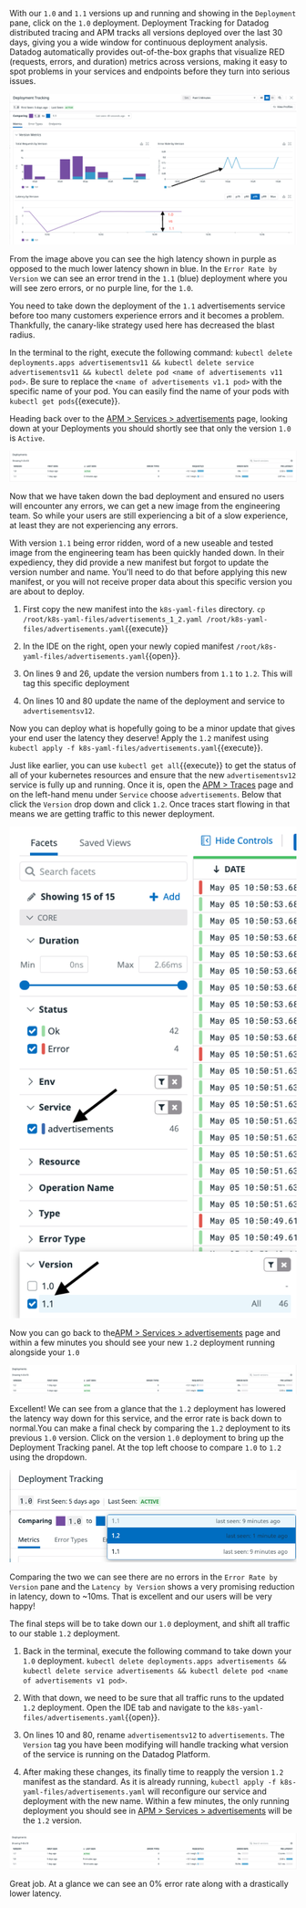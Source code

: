 With our `1.0` and `1.1` versions up and running and showing in the `Deployment` pane, click on the `1.0` deployment. Deployment Tracking for Datadog distributed tracing and APM tracks all versions deployed over the last 30 days, giving you a wide window for continuous deployment analysis. Datadog automatically provides out-of-the-box graphs that visualize RED (requests, errors, and duration) metrics across versions, making it easy to spot problems in your services and endpoints before they turn into serious issues.

![1.0 vs 1.1](./assets/old_vs_new.png)

From the image above you can see the high latency shown in purple as opposed to the much lower latency shown in blue. In the `Error Rate by Version` we can see an error trend in the `1.1` (blue) deployment where you will see zero errors, or no purple line, for the `1.0`.

You need to take down the deployment of the `1.1` advertisements service before too many customers experience errors and it becomes a problem. Thankfully, the canary-like strategy used here has decreased the blast radius.

In the terminal to the right, execute the following command: `kubectl delete deployments.apps advertisementsv11 && kubectl delete service advertisementsv11 && kubectl delete pod <name of advertisements v11 pod>`. Be sure to replace the `<name of advertisements v1.1 pod>` with the specific name of your pod. You can easily find the name of your pods with `kubectl get pods`{{execute}}.

Heading back over to the <a href=https://app.datadoghq.com/apm/service/advertisements>APM > Services > advertisements</a> page, looking down at your Deployments you should shortly see that only the version `1.0` is `Active`. 

![1.0 Only Active](./assets/one_active_deploy.png)

Now that we have taken down the bad deployment and ensured no users will encounter any errors, we can get a new image from the engineering team. So while your users are still experiencing a bit of a slow experience, at least they are not experiencing any errors.

With version `1.1` being error ridden, word of a new useable and tested image from the engineering team has been quickly handed down. In their expediency, they did provide a new manifest but forgot to update the version number and name. You'll need to do that before applying this new manifest, or you will not receive proper data about this specific version you are about to deploy.

1. First copy the new manifest into the `k8s-yaml-files` directory. `cp /root/k8s-yaml-files/advertisements_1_2.yaml /root/k8s-yaml-files/advertisements.yaml`{{execute}}

1. In the IDE on the right, open your newly copied manifest `/root/k8s-yaml-files/advertisements.yaml`{{open}}.

1. On lines 9 and 26, update the version numbers from `1.1` to `1.2`. This will tag this specific deployment 

1. On lines 10 and 80 update the name of the deployment and service to `advertisementsv12`.

Now you can deploy what is hopefully going to be a minor update that gives your end user the latency they deserve! Apply the `1.2` manifest using `kubectl apply -f k8s-yaml-files/advertisements.yaml`{{execute}}. 

Just like earlier, you can use `kubectl get all`{{execute}} to get the status of all of your kubernetes resources and ensure that the new `advertisementsv12` service is fully up and running. Once it is, open the <a href=https://app.datadoghq.com/apm/traces>APM > Traces</a> page and on the left-hand menu under `Service` choose `advertisements`. Below that click the `Version` drop down and click `1.2`. Once traces start flowing in that means we are getting traffic to this newer deployment. 

![Service > Version](./assets/advertisementsv12_traces.png)

Now you can go back to the<a href=https://app.datadoghq.com/apm/service/advertisements>APM > Services > advertisements</a> page and within a few minutes you should see your new `1.2` deployment running alongside your `1.0`

![1.0 and 1.2 Deployment](./assets/deployments_old_newer.png)

Excellent! We can see from a glance that the `1.2` deployment has lowered the latency way down for this service, and the error rate is back down to normal.You can make a final check by comparing the `1.2` deployment to its previous `1.0` version. Click on the version `1.0` deployment to bring up the Deployment Tracking panel. At the top left choose to compare `1.0` to `1.2` using the dropdown.

![Change Deployment Comparison](./assets/change_comparison.png)

Comparing the two we can see there are no errors in the `Error Rate by Version` pane and the `Latency by Version` shows a very promising reduction in latency, down to ~10ms. That is excellent and our users will be very happy!

The final steps will be to take down our `1.0` deployment, and shift all traffic to our stable `1.2` deployment.

1. Back in the terminal, execute the following command to take down your `1.0` deployment. `kubectl delete deployments.apps advertisements && kubectl delete service advertisements && kubectl delete pod <name of advertisements v1 pod>`.

1. With that down, we need to be sure that all traffic runs to the updated `1.2` deployment. Open the IDE tab and navigate to the `k8s-yaml-files/advertisements.yaml`{{open}}. 

1. On lines 10 and 80, rename `advertisementsv12` to `advertisements`. The `Version` tag you have been modifying will handle tracking what version of the service is running on the Datadog Platform.

1. After making these changes, its finally time to reapply the version `1.2` manifest as the standard. As it is already running, `kubectl apply -f k8s-yaml-files/advertisements.yaml` will reconfigure our service and deployment with the new name. Within a few minutes, the only running deployment you should see in <a href=https://app.datadoghq.com/apm/service/advertisements>APM > Services > advertisements</a> will be the `1.2` version.

![1.2 running](./assets/deployment_1_2.png)

Great job. At a glance we can see an 0% error rate along with a drastically lower latency.
